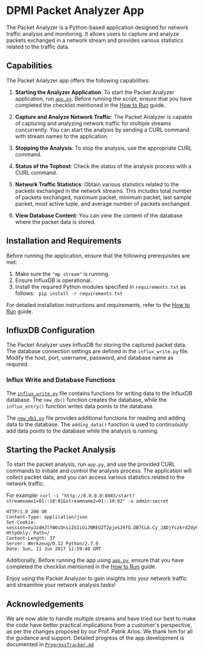 # DPMI Packet Analyzer App

The Packet Analyzer is a Python-based application designed for network traffic analysis and monitoring. It allows users to capture and analyze packets exchanged in a network stream and provides various statistics related to the traffic data.

## Capabilities

The Packet Analyzer app offers the following capabilities:

1. **Starting the Analyzer Application**: To start the Packet Analyzer application, run [`app.py`](app.py). Before running the script, ensure that you have completed the checklist mentioned in the [How to Run](how_to_run.md) guide.

2. **Capture and Analyze Network Traffic**: The Packet Analyzer is capable of capturing and analyzing network traffic for multiple streams concurrently. You can start the analysis by sending a CURL command with stream names to the application.

3. **Stopping the Analysis**: To stop the analysis, use the appropriate CURL command.

4. **Status of the Tophost**: Check the status of the analysis process with a CURL command.

5. **Network Traffic Statistics**: Obtain various statistics related to the packets exchanged in the network streams. This includes total number of packets exchanged, maximum packet, minimum packet, last sample packet, most active tuple, and average number of packets exchanged.

6. **View Database Content**: You can view the content of the database where the packet data is stored.

## Installation and Requirements

Before running the application, ensure that the following prerequisites are met:

1. Make sure the `"mp stream"` is running.
2. Ensure InfluxDB is operational.
3. Install the required Python modules specified in `requirements.txt` as follows:
   ``` pip install -r requirements.txt```

For detailed installation instructions and requirements, refer to the [How to Run](how_to_run.md) guide.

## InfluxDB Configuration

The Packet Analyzer uses InfluxDB for storing the captured packet data. The database connection settings are defined in the `influx_write.py` file. Modify the host, port, username, password, and database name as required.

### Influx Write and Database Functions

The [`influx_write.py`](influx_write.py) file contains functions for writing data to the InfluxDB database. The `new_db()` function creates the database, while the `influx_entry()` function writes data points to the database.

The [`new_db1.py`](new_db1.py) file provides additional functions for reading and adding data to the database. The `adding_data()` function is used to continuously add data points to the database while the analysis is running.

## Starting the Packet Analysis

To start the packet analysis, run `app.py`, and use the provided CURL commands to initiate and control the analysis process. The application will collect packet data, and you can access various statistics related to the network traffic.

For example:
``` curl -i "http://0.0.0.0:8083/start?streamname1=01::10:01&streamname2=01::10:02" -u admin:secret ```
```http 
HTTP/1.0 200 OK
Content-Type: application/json
Set-Cookie: session=eyJzdHJlYW0iOnsiIGIiOiJNREU2T2pjeSJ9fQ.DB7CLA.Cy_JADjYszkrdZdyR34gW9aepYw; HttpOnly; Path=/
Content-Length: 37
Server: Werkzeug/0.12 Python/2.7.9
Date: Sun, 11 Jun 2017 11:59:40 GMT
```

Additionally, Before running the app using [`app.py`](app.py), ensure that you have completed the checklist mentioned in the [How to Run](how_to_run.md) guide.

Enjoy using the Packet Analyzer to gain insights into your network traffic and streamline your network analysis tasks!

## Acknowledgements
We are now able to handle multiple streams and have tried our best to make the code have better practical implications from a customer's perspective, as per the changes proposed by our Prof. Patrik Arlos. We thank him for all the guidance and support. Detailed progress of the app development is documented in [`ProgressTracker.md`](ProgressTracker.md)

